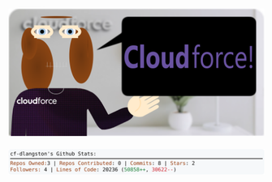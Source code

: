 <!-- 
Version 3.0.232
Built Sun Jul 06 2025 05:18:06 GMT+0000 (Coordinated Universal Time)
-->

<h1 align="center">
  <a href="https://github.com/dylanlangston/dylanlangston/tree/master/src" title="Click to View Source">
    <picture width="100%" alt="Dylan">
      <source media="(prefers-color-scheme: dark)" srcset="dylan-dark.svg?version=3.0.232">
      <img src="dylan-light.svg?version=3.0.232" alt="Dylan">
    </picture>
  </a>
</h1>

<div align="center">
  <picture width="100%" alt="Profile Info and Stats">
    <source media="(prefers-color-scheme: dark)" srcset="stats-dark.svg?version=3.0.232">
    <img src="stats-light.svg?version=3.0.232" alt="Profile Info and Stats">
  </picture>
</div>
